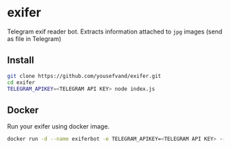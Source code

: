 # exifer

Telegram exif reader bot.
Extracts information attached to `jpg` images (send as file in Telegram)

## Install

```bash
git clone https://github.com/yousefvand/exifer.git
cd exifer
TELEGRAM_APIKEY=<TELEGRAM API KEY> node index.js
```

## Docker

Run your exifer using docker image.

```bash
docker run -d --name exiferbot -e TELEGRAM_APIKEY=<TELEGRAM API KEY> --restart always remisa/exifer
```